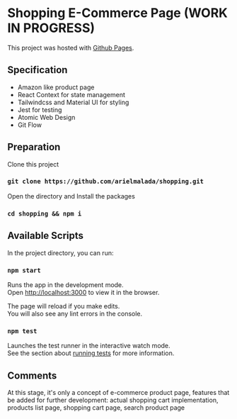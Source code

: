 # Shopping E-Commerce Page (WORK IN PROGRESS)

This project was hosted with [Github Pages](https://arielmalada.github.io/shopping/).

## Specification

- Amazon like product page
- React Context for state management
- Tailwindcss and Material UI for styling
- Jest for testing
- Atomic Web Design
- Git Flow

## Preparation

Clone this project

### `git clone https://github.com/arielmalada/shopping.git`

Open the directory and Install the packages

### `cd shopping && npm i`

## Available Scripts

In the project directory, you can run:

### `npm start`

Runs the app in the development mode.\
Open [http://localhost:3000](http://localhost:3000) to view it in the browser.

The page will reload if you make edits.\
You will also see any lint errors in the console.

### `npm test`

Launches the test runner in the interactive watch mode.\
See the section about [running tests](https://facebook.github.io/create-react-app/docs/running-tests) for more information.

## Comments

At this stage, it's only a concept of e-commerce product page, features that be added for further development: actual shopping cart implementation, products list page, shopping cart page, search product page
